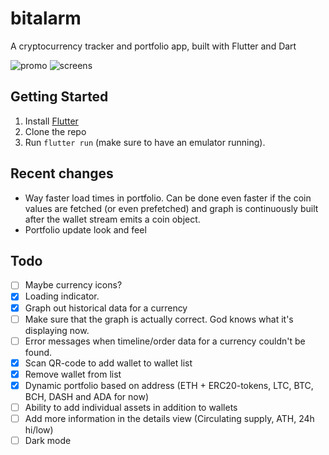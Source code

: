 # bitalarm
A cryptocurrency tracker and portfolio app, built with Flutter and Dart

![promo](https://user-images.githubusercontent.com/207421/34814286-5e093d64-f6ad-11e7-978b-1cd1ab929c67.png)
![screens](https://user-images.githubusercontent.com/207421/34814215-2096852c-f6ad-11e7-8e5d-40979e5f5a6f.png)

## Getting Started

1. Install [Flutter](https://flutter.io)
2. Clone the repo
3. Run `flutter run` (make sure to have an emulator running).

## Recent changes
- Way faster load times in portfolio. Can be done even faster if the coin values are fetched (or even prefetched) and graph is continuously built after the wallet stream emits a coin object.
- Portfolio update look and feel

## Todo

- [ ] Maybe currency icons?
- [x] Loading indicator.
- [x] Graph out historical data for a currency
- [ ] Make sure that the graph is actually correct. God knows what it's displaying now.
- [ ] Error messages when timeline/order data for a currency couldn't be found.
- [x] Scan QR-code to add wallet to wallet list
- [x] Remove wallet from list
- [x] Dynamic portfolio based on address (ETH + ERC20-tokens, LTC, BTC, BCH, DASH and ADA for now)
- [ ] Ability to add individual assets in addition to wallets
- [ ] Add more information in the details view (Circulating supply, ATH, 24h hi/low)
- [ ] Dark mode
